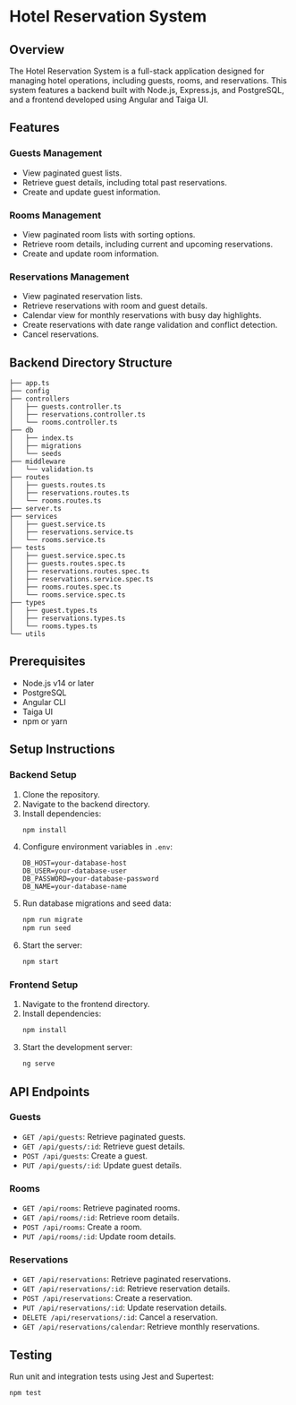 # Hotel Reservation System

## Overview

The Hotel Reservation System is a full-stack application designed for managing hotel operations, including guests, rooms, and reservations. This system features a backend built with Node.js, Express.js, and PostgreSQL, and a frontend developed using Angular and Taiga UI.

## Features

### Guests Management

- View paginated guest lists.
- Retrieve guest details, including total past reservations.
- Create and update guest information.

### Rooms Management

- View paginated room lists with sorting options.
- Retrieve room details, including current and upcoming reservations.
- Create and update room information.

### Reservations Management

- View paginated reservation lists.
- Retrieve reservations with room and guest details.
- Calendar view for monthly reservations with busy day highlights.
- Create reservations with date range validation and conflict detection.
- Cancel reservations.

## Backend Directory Structure

```
├── app.ts
├── config
├── controllers
│   ├── guests.controller.ts
│   ├── reservations.controller.ts
│   └── rooms.controller.ts
├── db
│   ├── index.ts
│   ├── migrations
│   └── seeds
├── middleware
│   └── validation.ts
├── routes
│   ├── guests.routes.ts
│   ├── reservations.routes.ts
│   └── rooms.routes.ts
├── server.ts
├── services
│   ├── guest.service.ts
│   ├── reservations.service.ts
│   └── rooms.service.ts
├── tests
│   ├── guest.service.spec.ts
│   ├── guests.routes.spec.ts
│   ├── reservations.routes.spec.ts
│   ├── reservations.service.spec.ts
│   ├── rooms.routes.spec.ts
│   └── rooms.service.spec.ts
├── types
│   ├── guest.types.ts
│   ├── reservations.types.ts
│   └── rooms.types.ts
└── utils
```

## Prerequisites

- Node.js v14 or later
- PostgreSQL
- Angular CLI
- Taiga UI
- npm or yarn

## Setup Instructions

### Backend Setup

1. Clone the repository.
2. Navigate to the backend directory.
3. Install dependencies:
   ```bash
   npm install
   ```
4. Configure environment variables in `.env`:
   ```env
   DB_HOST=your-database-host
   DB_USER=your-database-user
   DB_PASSWORD=your-database-password
   DB_NAME=your-database-name
   ```
5. Run database migrations and seed data:
   ```bash
   npm run migrate
   npm run seed
   ```
6. Start the server:
   ```bash
   npm start
   ```

### Frontend Setup

1. Navigate to the frontend directory.
2. Install dependencies:
   ```bash
   npm install
   ```
3. Start the development server:
   ```bash
   ng serve
   ```

## API Endpoints

### Guests

- `GET /api/guests`: Retrieve paginated guests.
- `GET /api/guests/:id`: Retrieve guest details.
- `POST /api/guests`: Create a guest.
- `PUT /api/guests/:id`: Update guest details.

### Rooms

- `GET /api/rooms`: Retrieve paginated rooms.
- `GET /api/rooms/:id`: Retrieve room details.
- `POST /api/rooms`: Create a room.
- `PUT /api/rooms/:id`: Update room details.

### Reservations

- `GET /api/reservations`: Retrieve paginated reservations.
- `GET /api/reservations/:id`: Retrieve reservation details.
- `POST /api/reservations`: Create a reservation.
- `PUT /api/reservations/:id`: Update reservation details.
- `DELETE /api/reservations/:id`: Cancel a reservation.
- `GET /api/reservations/calendar`: Retrieve monthly reservations.

## Testing

Run unit and integration tests using Jest and Supertest:

```bash
npm test
```
